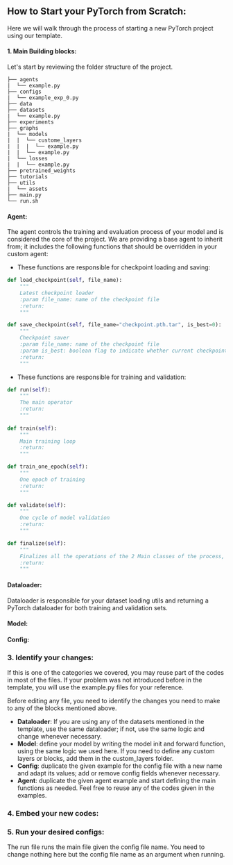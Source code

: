 ## How to Start your PyTorch from Scratch:

Here we will walk through the process of starting a new PyTorch project using our template.
#### 1. Main Building blocks:
Let's start by reviewing the folder structure of the project.
```
├── agents
|  └── example.py
├── configs
|  └── example_exp_0.py
├── data
├── datasets
|  └── example.py
├── experiments
├── graphs
|  └── models
|  |  └── custome_layers
|  |  |  └── example.py
|  |  └── example.py
|  └── losses
|  |  └── example.py
├── pretrained_weights
├── tutorials
├── utils
|  └── assets
├── main.py
└── run.sh
```

#### Agent:
The agent controls the training and evaluation process of your model and is considered the core of the project.
We are providing a base agent to inherit from; it includes the following functions that should be overridden in your custom agent:
- These functions are responsible for checkpoint loading and saving:
```python
def load_checkpoint(self, file_name):
    """
    Latest checkpoint loader
    :param file_name: name of the checkpoint file
    :return:
    """

def save_checkpoint(self, file_name="checkpoint.pth.tar", is_best=0):
    """
    Checkpoint saver
    :param file_name: name of the checkpoint file
    :param is_best: boolean flag to indicate whether current checkpoint's metric is the best so far
    :return:
    """
```
- These functions are responsible for training and validation:

```python
def run(self):
    """
    The main operator
    :return:
    """
    
def train(self):
    """
    Main training loop
    :return:
    """

def train_one_epoch(self):
    """
    One epoch of training
    :return:
    """

def validate(self):
    """
    One cycle of model validation
    :return:
    """

def finalize(self):
    """
    Finalizes all the operations of the 2 Main classes of the process, the operator and the data loader
    :return:
    """
```

#### Dataloader:
Dataloader is responsible for your dataset loading utils and returning a PyTorch dataloader for both training and validation sets.

#### Model:
#### Config:
### 3. Identify your changes:
If this is one of the categories we covered, you may reuse part of the codes in most of the files.
If your problem was not introduced before in the template, you will use the example.py files for your reference.

Before editing any file, you need to identify the changes you need to make to any of the blocks mentioned above.
- **Dataloader**: If you are using any of the datasets mentioned in the template, use the same dataloader; if not, use the same logic and change whenever necessary.
- **Model**: define your model by writing the model init and forward function, using the same logic we used here. If you need to define any custom layers or blocks, add them in the custom_layers folder.
- **Config**: duplicate the given example for the config file with a new name and adapt its values; add or remove config fields whenever necessary.
- **Agent**: duplicate the given agent example and start defining the main functions as needed. Feel free to reuse any of the codes given in the examples.

### 4. Embed your new codes:
### 5. Run your desired configs:
The run file runs the main file given the config file name. You need to change nothing here but the config file name as an argument when running.
